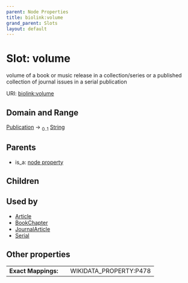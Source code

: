 ```yaml
---
parent: Node Properties
title: biolink:volume
grand_parent: Slots
layout: default
---
```


# Slot: volume


volume of a book or music release in a collection/series or a published collection of journal issues in a serial publication

URI: [biolink:volume](https://w3id.org/biolink/vocab/volume)

## Domain and Range

[Publication](Publication.md) ->  <sub>0..1</sub> [String](types/String.md)

## Parents

 *  is_a: [node property](node_property.md)

## Children


## Used by

 * [Article](Article.md)
 * [BookChapter](BookChapter.md)
 * [JournalArticle](JournalArticle.md)
 * [Serial](Serial.md)

## Other properties

|  |  |  |
| --- | --- | --- |
| **Exact Mappings:** | | WIKIDATA_PROPERTY:P478 |

